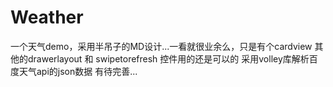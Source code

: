 # Weather

一个天气demo，采用半吊子的MD设计...一看就很业余么，只是有个cardview
其他的drawerlayout 和 swipetorefresh 控件用的还是可以的
采用volley库解析百度天气api的json数据
有待完善...
